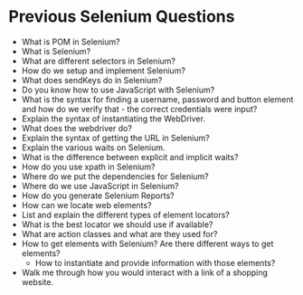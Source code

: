 # Previous Selenium Questions
- What is POM in Selenium?
- What is Selenium?
- What are different selectors in Selenium?
- How do we setup and implement Selenium?
- What does sendKeys do in Selenium?
- Do you know how to use JavaScript with Selenium?
- What is the syntax for finding a username, password and button element and how do we verify that - the correct credentials were input?
- Explain the syntax of instantiating the WebDriver. 
- What does the webdriver do?
- Explain the syntax of getting the URL in Selenium?
- Explain the various waits on Selenium.
- What is the difference between explicit and implicit waits?
- How do you use xpath in Selenium?
- Where do we put the dependencies for Selenium?
- Where do we use JavaScript in Selenium?
- How do you generate Selenium Reports?
- How can we locate web elements?
- List and explain the different types of element locators?
- What is the best locator we should use if available?
- What are action classes and what are they used for?
- How to get elements with Selenium? Are there different ways to get elements?
    - How to instantiate and provide information with those elements?
- Walk me through how you would interact with a link of a shopping website.